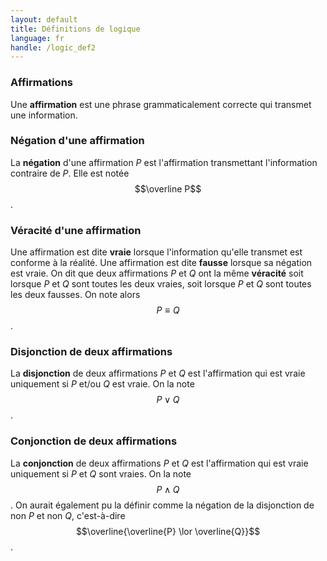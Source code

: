 ```yaml
---
layout: default
title: Définitions de logique
language: fr
handle: /logic_def2
---
```


<script src="https://cdn.mathjax.org/mathjax/latest/MathJax.js?config=TeX-AMS-MML_HTMLorMML" type="text/javascript"></script>

### Affirmations
Une **affirmation** est une phrase grammaticalement correcte qui transmet une information.

### Négation d'une affirmation
La **négation** d'une affirmation _P_ est l'affirmation transmettant l'information contraire de _P_. Elle est notée $$\overline P$$.

### Véracité d'une affirmation
Une affirmation est dite **vraie** lorsque l'information qu'elle transmet est conforme à la réalité. Une affirmation est dite **fausse** lorsque sa négation est vraie. On dit que deux affirmations _P_ et _Q_ ont la même **véracité** soit lorsque _P_ et _Q_ sont toutes les deux vraies, soit lorsque _P_ et _Q_ sont toutes les deux fausses. On note alors $$P \equiv Q$$.

### Disjonction de deux affirmations
La **disjonction** de deux affirmations _P_ et _Q_ est l'affirmation qui est vraie uniquement si _P_ et/ou _Q_ est vraie. On la note $$P \lor Q$$.

### Conjonction de deux affirmations
La **conjonction** de deux affirmations _P_ et _Q_ est l'affirmation qui est vraie uniquement si _P_ et _Q_ sont vraies. On la note $$P \land Q$$. On aurait également pu la définir comme la négation de la disjonction de non _P_ et non _Q_, c'est-à-dire $$\overline{\overline{P} \lor \overline{Q}}$$.
